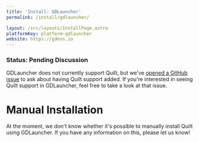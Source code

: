 ```yaml
---
title: 'Install: GDLauncher'
permalink: /install/gdlauncher/

layout: /src/layouts/InstallPage.astro
platformKey: platform-gdlauncher
website: https://gdevs.io
---
```


### Status: Pending Discussion

GDLauncher does not currently support Quilt, but we've 
[opened a GitHub issue](https://github.com/gorilla-devs/GDLauncher/issues/1308) to ask about having Quilt support added.
If you're interested in seeing Quilt support in GDLauncher, feel free to take a look at that issue.

# Manual Installation

At the moment, we don't know whether it's possible to manually install Quilt using GDLauncher. If you have any
information on this, please let us know!
